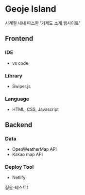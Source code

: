 # Geoje Island

사계절 내내 따스한 '거제도 소개 웹사이트'

## Frontend

### IDE

- vs code

### Library

- Swiper.js

### Language

- HTML, CSS, Javascript

## Backend

### Data

- OpenWeatherMap API
- Kakao map API

### Deploy Tool

- Netlify

정윤-테스트1
